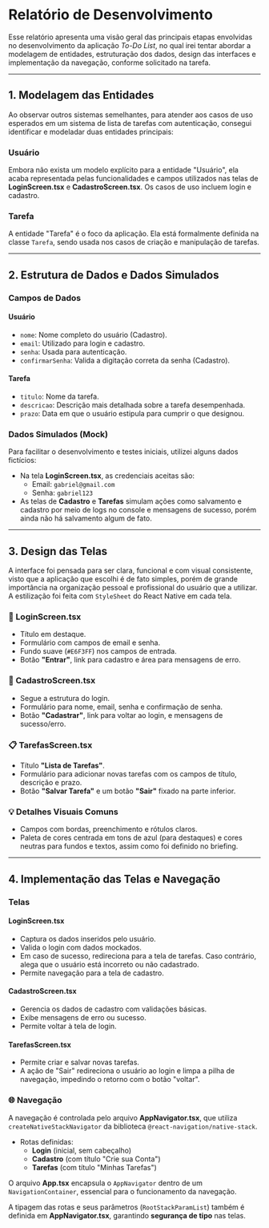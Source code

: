
# Relatório de Desenvolvimento

Esse relatório apresenta uma visão geral das principais etapas envolvidas no desenvolvimento da aplicação *To-Do List*, no qual irei tentar abordar a modelagem de entidades, estruturação dos dados, design das interfaces e implementação da navegação, conforme solicitado na tarefa.

---

## 1. Modelagem das Entidades

Ao observar outros sistemas semelhantes, para atender aos casos de uso esperados em um sistema de lista de tarefas com autenticação, consegui identificar  e modeladar duas entidades principais:

### Usuário
Embora não exista um modelo explícito para a entidade "Usuário", ela acaba representada pelas funcionalidades e campos utilizados nas telas de **LoginScreen.tsx** e **CadastroScreen.tsx**. Os casos de uso incluem login e cadastro.

### Tarefa
A entidade "Tarefa" é o foco da aplicação. Ela está formalmente definida na classe `Tarefa`, sendo usada nos casos de criação e manipulação de tarefas.

---

## 2. Estrutura de Dados e Dados Simulados

### Campos de Dados

#### Usuário
- `nome`: Nome completo do usuário (Cadastro).
- `email`: Utilizado para login e cadastro.
- `senha`: Usada para autenticação.
- `confirmarSenha`: Valida a digitação correta da senha (Cadastro).

#### Tarefa
- `titulo`: Nome da tarefa.
- `descricao`: Descrição mais detalhada sobre a tarefa desempenhada.
- `prazo`: Data em que o usuário estipula para cumprir o que designou.

### Dados Simulados (Mock)
Para facilitar o desenvolvimento e testes iniciais, utilizei alguns dados fictícios:

- Na tela **LoginScreen.tsx**, as credenciais aceitas são:
  - Email: `gabriel@gmail.com`
  - Senha: `gabriel123`
- As telas de **Cadastro** e **Tarefas** simulam ações como salvamento e cadastro por meio de logs no console e mensagens de sucesso, porém ainda não há salvamento algum de fato.

---

## 3. Design das Telas

A interface foi pensada para ser clara, funcional e com visual consistente, visto que a aplicação que escolhi é de fato simples, porém de grande importância na organização pessoal e profissional do usuário que a utilizar. A estilização foi feita com `StyleSheet` do React Native em cada tela.

### 🔐 LoginScreen.tsx
- Título em destaque.
- Formulário com campos de email e senha.
- Fundo suave (`#E6F3FF`) nos campos de entrada.
- Botão **"Entrar"**, link para cadastro e área para mensagens de erro.

### 📝 CadastroScreen.tsx
- Segue a estrutura do login.
- Formulário para nome, email, senha e confirmação de senha.
- Botão **"Cadastrar"**, link para voltar ao login, e mensagens de sucesso/erro.

### 📋 TarefasScreen.tsx
- Título **"Lista de Tarefas"**.
- Formulário para adicionar novas tarefas com os campos de título, descrição e prazo.
- Botão **"Salvar Tarefa"** e um botão **"Sair"** fixado na parte inferior.

### 💡 Detalhes Visuais Comuns
- Campos com bordas, preenchimento e rótulos claros.
- Paleta de cores centrada em tons de azul (para destaques) e cores neutras para fundos e textos, assim como foi definido no briefing.

---

## 4. Implementação das Telas e Navegação

### Telas

#### LoginScreen.tsx
- Captura os dados inseridos pelo usuário.
- Valida o login com dados mockados.
- Em caso de sucesso, redireciona para a tela de tarefas. Caso contrário, alega que o usuário está incorreto ou não cadastrado.
- Permite navegação para a tela de cadastro.

#### CadastroScreen.tsx
- Gerencia os dados de cadastro com validações básicas.
- Exibe mensagens de erro ou sucesso.
- Permite voltar à tela de login.

#### TarefasScreen.tsx
- Permite criar e salvar novas tarefas.
- A ação de "Sair" redireciona o usuário ao login e limpa a pilha de navegação, impedindo o retorno com o botão "voltar".

### 🌐 Navegação

A navegação é controlada pelo arquivo **AppNavigator.tsx**, que utiliza `createNativeStackNavigator` da biblioteca `@react-navigation/native-stack`.

- Rotas definidas:
  - **Login** (inicial, sem cabeçalho)
  - **Cadastro** (com título "Crie sua Conta")
  - **Tarefas** (com título "Minhas Tarefas")

O arquivo **App.tsx** encapsula o `AppNavigator` dentro de um `NavigationContainer`, essencial para o funcionamento da navegação.

A tipagem das rotas e seus parâmetros (`RootStackParamList`) também é definida em **AppNavigator.tsx**, garantindo **segurança de tipo** nas telas.
